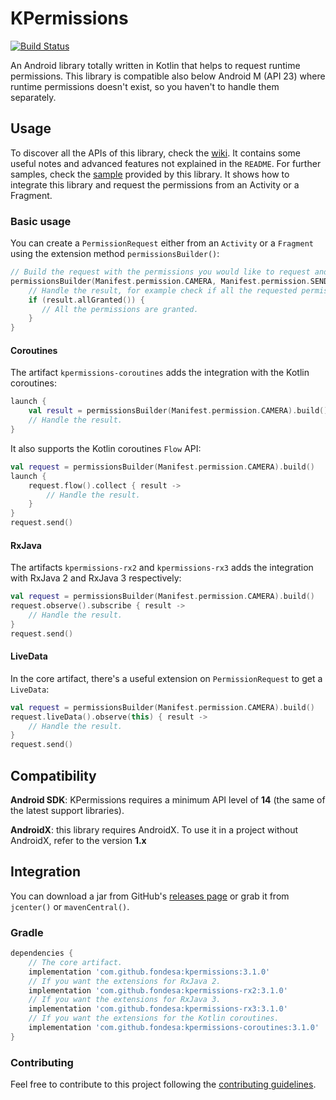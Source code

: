 KPermissions
===============
[![Build Status](https://travis-ci.com/fondesa/kpermissions.svg?branch=master)](https://travis-ci.com/fondesa/kpermissions)

An Android library totally written in Kotlin that helps to request runtime permissions.
This library is compatible also below Android M (API 23) where runtime permissions doesn't exist, so you haven't to handle them separately. 

Usage
------

To discover all the APIs of this library, check the [wiki](https://github.com/fondesa/kpermissions/wiki). It contains some useful notes and advanced features not explained in the ```README```.
For further samples, check the [sample](https://github.com/fondesa/kpermissions/tree/master/sample) provided by this library. It shows how to integrate this library and request the permissions from an Activity or a Fragment.

### Basic usage
You can create a ```PermissionRequest``` either from an ```Activity``` or a ```Fragment``` using the extension method ```permissionsBuilder()```:

```kotlin
// Build the request with the permissions you would like to request and send it.
permissionsBuilder(Manifest.permission.CAMERA, Manifest.permission.SEND_SMS).build().send { result ->
    // Handle the result, for example check if all the requested permissions are granted.
    if (result.allGranted()) {
       // All the permissions are granted.
    }
}
```

#### Coroutines
The artifact `kpermissions-coroutines` adds the integration with the Kotlin coroutines:
```kotlin
launch {
    val result = permissionsBuilder(Manifest.permission.CAMERA).build().sendSuspend()
    // Handle the result.
}
```

It also supports the Kotlin coroutines `Flow` API:
```kotlin
val request = permissionsBuilder(Manifest.permission.CAMERA).build()
launch {
    request.flow().collect { result ->
        // Handle the result. 
    }
}
request.send()
```

#### RxJava
The artifacts `kpermissions-rx2` and `kpermissions-rx3` adds the integration with RxJava 2 and RxJava 3 respectively:
```kotlin
val request = permissionsBuilder(Manifest.permission.CAMERA).build()
request.observe().subscribe { result ->
    // Handle the result.
}
request.send()
```

#### LiveData
In the core artifact, there's a useful extension on `PermissionRequest` to get a `LiveData`:
```kotlin
val request = permissionsBuilder(Manifest.permission.CAMERA).build()
request.liveData().observe(this) { result ->
    // Handle the result.
}
request.send()
```

Compatibility
------

**Android SDK**: KPermissions requires a minimum API level of **14** (the same of the latest support libraries).

**AndroidX**: this library requires AndroidX. To use it in a project without AndroidX, refer to the version **1.x**

Integration
------

You can download a jar from GitHub's [releases page](https://github.com/fondesa/kpermissions/releases) or grab it from ```jcenter()``` or ```mavenCentral()```.

### Gradle ###

```gradle
dependencies {
    // The core artifact.
    implementation 'com.github.fondesa:kpermissions:3.1.0'
    // If you want the extensions for RxJava 2.
    implementation 'com.github.fondesa:kpermissions-rx2:3.1.0'
    // If you want the extensions for RxJava 3.
    implementation 'com.github.fondesa:kpermissions-rx3:3.1.0'
    // If you want the extensions for the Kotlin coroutines.
    implementation 'com.github.fondesa:kpermissions-coroutines:3.1.0'
}
```

### Contributing ###
Feel free to contribute to this project following the [contributing guidelines](https://github.com/fondesa/kpermissions/blob/master/.github/CONTRIBUTING.md).